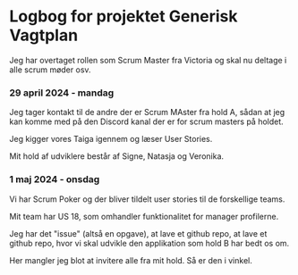 # Logbog for projektet Generisk Vagtplan

Jeg har overtaget rollen som Scrum Master fra Victoria og skal nu deltage i alle scrum møder osv.

### 29 april 2024 - mandag

Jeg tager kontakt til de andre der er Scrum MAster fra hold A, sådan at jeg kan komme med på den Discord kanal der er for scrum masters på holdet. 

Jeg kigger vores Taiga igennem og læser User Stories.

Mit hold af udviklere består af Signe, Natasja og Veronika. 

### 1 maj 2024 - onsdag 

Vi har Scrum Poker og der bliver tildelt user stories til de forskellige teams. 

Mit team har US 18, som omhandler funktionalitet for manager profilerne. 

Jeg har det "issue" (altså en opgave), at lave et github repo, at lave et github repo, hvor vi skal udvikle den applikation som hold B har bedt os om. 

Her mangler jeg blot at invitere alle fra mit hold. Så er den i vinkel. 



